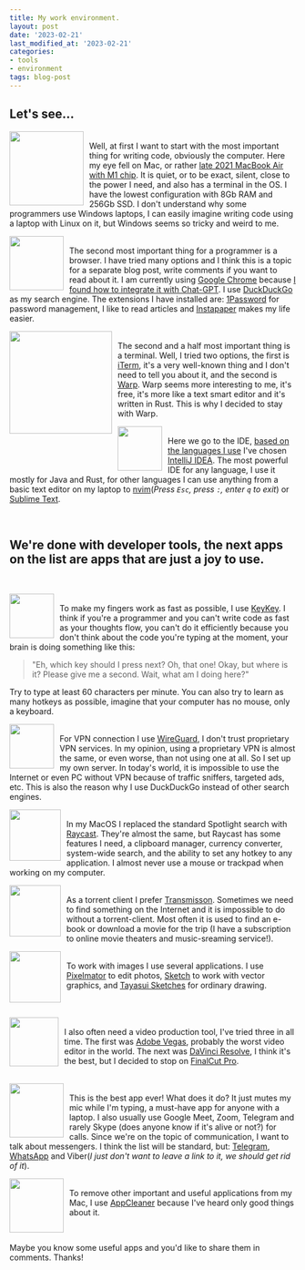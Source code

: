 ```yaml
---
title: My work environment.
layout: post
date: '2023-02-21'
last_modified_at: '2023-02-21'
categories:
- tools
- environment
tags: blog-post
---
```

## Let's see...
[<img style="float: left; margin-right: 10px;" src="https://external-content.duckduckgo.com/iu/?u=https%3A%2F%2Ffreepngimg.com%2Fdownload%2Fapple%2F58687-logo-computer-apple-icons-free-hd-image.png&f=1&nofb=1&ipt=6b67f1d4e3a1dd672bb36a6d0c6dfbcba5cf3bffb681e8823bfb4c5612f25d31&ipo=images" width="130"/>](https://www.apple.com) <br/>
Well, at first I want to start with the most important thing for writing code, obviously the computer. Here my eye fell on Mac, or rather [late 2021 MacBook Air with M1 chip](https://support.apple.com/kb/SP825?locale=en_US). It is quiet, or to be exact, silent, close to the power I need, and also has a terminal in the OS. I have the lowest configuration with 8Gb RAM and 256Gb SSD. I don't understand why some programmers use Windows laptops, I can easily imagine writing code using a laptop with Linux on it, but Windows seems so tricky and weird to me.
<br/>

[<img style="float: left; margin-right: 10px;" src="https://external-content.duckduckgo.com/iu/?u=https%3A%2F%2Fwww.techora.net%2Fwp-content%2Fuploads%2F2017%2F10%2FGoogle-Chrome-for-MAC.png&f=1&nofb=1&ipt=98b84cb6babe21920b5367e4b77df6bec59804aea79f3d3f408555e5626f34f0&ipo=images" width="95"/>](https://www.google.com/intl/en/chrome/)<br/>
The second most important thing for a programmer is a browser. I have tried many options and I think this is a topic for a separate blog post, write comments if you want to read about it. I am currently using [Google Chrome](https://www.google.com/intl/en/chrome/) because [I found how to integrate it with Chat-GPT](https://github.com/adamlui/userscripts/tree/master/chatgpt/duckduckgpt). I use [DuckDuckGo](https://duckduckgo.com/) as my search engine. The extensions I have installed are: [1Password](https://1password.com/downloads/mac/) for password management, I like to read articles and [Instapaper](https://www.instapaper.com/u) makes my life easier.

[<img style="float: left; margin-right: 10px;" src="https://external-content.duckduckgo.com/iu/?u=https%3A%2F%2Fgyazo.com%2F54f26d830c36f65fb4b8a89a554bdd75%2Fmax_size%2F1000&f=1&nofb=1&ipt=81642921db010bda7370e659696e6050a6c0db85fd8013ff5af3509c94fe3d0c&ipo=images" width="180"/>](https://www.warp.dev/) <br/>
The second and a half most important thing is a terminal. Well, I tried two options, the first is [iTerm](https://iterm2.com/), it's a very well-known thing and I don't need to tell you about it, and the second is [Warp](https://www.warp.dev/). Warp seems more interesting to me, it's free, it's more like a text smart editor and it's written in Rust. This is why I decided to stay with Warp.
<br/>

[<img style="float: left; margin-right: 10px;" src="https://external-content.duckduckgo.com/iu/?u=http%3A%2F%2Flogonoid.com%2Fimages%2Fintellij-idea-logo.png&f=1&nofb=1&ipt=80e21dfb3e7de50c8489181ad6fca3847b36b636f39cdec0c489ff79b62f3c68&ipo=images" width="78"/>](https://www.jetbrains.com/idea/) <br/>
Here we go to the IDE, [based on the languages I use](/about/) I've chosen [IntelliJ IDEA](https://www.jetbrains.com/idea/). The most powerful IDE for any language, I use it mostly for Java and Rust, for other languages I can use anything from a basic text editor on my laptop to [nvim](https://neovim.io/)(*Press `Esc`, press `:`, enter `q` to exit*) or [Sublime Text](https://www.sublimetext.com/).

<br/>

## We're done with developer tools, the next apps on the list are apps that are just a joy to use.
<br/>

[<img style="float: left; margin-right: 10px;" src="https://imgix.setapp.com/app/274/6864/icon-1667153417-635ebe099b4a8.png?auto=format%2Ccompress&dpr=2&ixlib=php-3.3.1&q=75&w=128" width="78"/>](https://setapp.com/apps/keykey-typing-tutor)<br/>
To make my fingers work as fast as possible, I use [KeyKey](https://setapp.com/apps/keykey-typing-tutor). I think if you're a programmer and you can't write code as fast as your thoughts flow, you can't do it efficiently because you don't think about the code you're typing at the moment, your brain is doing something like this:

  > "Eh, which key should I press next? Oh, that one! Okay, but where is it? Please give me a second. Wait, what am I doing here?"

Try to type at least 60 characters per minute. You can also try to learn as many hotkeys as possible, imagine that your computer has no mouse, only a keyboard.

[<img style="float: left; margin-right: 10px;" src="https://external-content.duckduckgo.com/iu/?u=https%3A%2F%2Fcdn.icon-icons.com%2Ficons2%2F2699%2FPNG%2F512%2Fwireguard_logo_icon_168760.png&f=1&nofb=1&ipt=72d853549a1ed14e478d5ddef30b806c50923cc5d77aa1cbb3881d6f6394b60b&ipo=images" width="78"/>](https://www.wireguard.com/)<br/>
For VPN connection I use [WireGuard](https://www.wireguard.com/), I don't trust proprietary VPN services. In my opinion, using a proprietary VPN is almost the same, or even worse, than not using one at all. So I set up my own server. In today's world, it is impossible to use the Internet or even PC without VPN because of traffic sniffers, targeted ads, etc. This is also the reason why I use DuckDuckGo instead of other search engines. 

[<img style="float: left; margin-right: 10px;" src="https://external-content.duckduckgo.com/iu/?u=https%3A%2F%2Fwww.eu-startups.com%2Fwp-content%2Fuploads%2F2021%2F03%2Fraycast.png&f=1&nofb=1&ipt=a0801b5825f719279ddfffc70cdedd21b1817fa4661c6ee5b08ed05eb9d7b7af&ipo=images" width="90"/>](https://www.raycast.com/)<br/>
In my MacOS I replaced the standard Spotlight search with [Raycast](https://www.raycast.com/). They're almost the same, but Raycast has some features I need, a clipboard manager, currency converter, system-wide search, and the ability to set any hotkey to any application. I almost never use a mouse or trackpad when working on my computer.


[<img style="float: left; margin-right: 10px;" src="https://external-content.duckduckgo.com/iu/?u=https%3A%2F%2Fwww.rapidseedbox.com%2Fwp-content%2Fuploads%2FTransmission_icon.png&f=1&nofb=1&ipt=89cdd81b7f0731be1d7c85626d3d38504d91e7f9e77ed0b4af29bd05aaab9643&ipo=images" width="90"/>](https://transmissionbt.com/)<br/>
As a torrent client I prefer [Transmisson](https://transmissionbt.com/). Sometimes we need to find something on the Internet and it is impossible to do without a torrent-client. Most often it is used to find an e-book or download a movie for the trip (I have a subscription to online movie theaters and music-sreaming service!).


[<img style="float: left; margin-right: 10px;" src="https://external-content.duckduckgo.com/iu/?u=https%3A%2F%2Ftidbits.com%2Fuploads%2F2018%2F06%2FPixelmator-Pro-1-icon.png&f=1&nofb=1&ipt=01a6f0c47dddbf175ccdea34d48319de8b77fa8f57921ed05f7092e7390d07a3&ipo=images" width="90"/>](https://www.pixelmator.com/pro/)<br/>
To work with images I use several applications. I use [Pixelmator](https://www.pixelmator.com/pro/) to edit photos, [Sketch](https://www.sketch.com/) to work with vector graphics, and [Tayasui Sketches](https://www.tayasui.com/sketches/) for ordinary drawing.<br/><br/><br/>

[<img style="float: left; margin-right: 10px;" src="https://external-content.duckduckgo.com/iu/?u=https%3A%2F%2Fcdn.icon-icons.com%2Ficons2%2F3053%2FPNG%2F512%2Ffinal_cut_pro_macos_bigsur_icon_190177.png&f=1&nofb=1&ipt=10eeb3a48d421a273a658b886945b8599cf8832b69b3021fae85a935c5e824c2&ipo=images" width="86"/>](https://www.apple.com/final-cut-pro/)<br/>
I also often need a video production tool, I've tried three in all time. The first was [Adobe Vegas](https://www.vegascreativesoftware.com/us/), probably the worst video editor in the world. The next was [DaVinci Resolve](https://www.blackmagicdesign.com/products/davinciresolve), I think it's the best, but I decided to stop on [FinalCut Pro](https://www.apple.com/final-cut-pro/).<br/><br/>

[<img style="float: left; margin-right: 10px;" src="https://external-content.duckduckgo.com/iu/?u=https%3A%2F%2Funclack.app%2Fimages%2Fappicon.png&f=1&nofb=1&ipt=e52bb961fedb1e495291016c7fcfb7f364604e045013fe3ceac043a624cbc3e3&ipo=images" width="95"/>](https://www.pixelmator.com/pro/)<br/>
This is the best app ever! What does it do? It just mutes my mic while I'm typing, a must-have app for anyone with a laptop. I also usually use Google Meet, Zoom, Telegram and rarely Skype (does anyone know if it's alive or not?) for calls. Since we're on the topic of communication, I want to talk about messengers. I think the list will be standard, but: [Telegram](https://telegram.org/), [WhatsApp](https://www.whatsapp.com/) and Viber(*I just don't want to leave a link to it, we should get rid of it*).

[<img style="float: left; margin-right: 10px;" src="https://external-content.duckduckgo.com/iu/?u=http%3A%2F%2Fcore4.staticworld.net%2Fimages%2Farticle%2F2015%2F10%2Fappcleaner-icon-100623013-large.png&f=1&nofb=1&ipt=4f2a6b4192486d478e86a8a27ea2598af11333d7cd8b02c0bc7e9f79d3262370&ipo=images
" width="95"/>](https://freemacsoft.net/appcleaner/)<br/>
To remove other important and useful applications from my Mac, I use [AppCleaner](https://freemacsoft.net/appcleaner/) because I've heard only good things about it.

<br/>

Maybe you know some useful apps and you'd like to share them in comments. Thanks!
